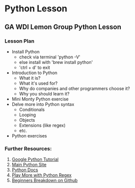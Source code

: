# Python Lesson

## GA WDI Lemon Group Python Lesson


### Lesson Plan

- Install Python
	- check via terminal 'python -V'
	- else install with 'brew install python'
	- 'ctrl + d' to exit
- Introduction to Python
	- What it is?
	- What it's used for?
	- Why do companies and other programmers choose it?
	- Why you should learn it?
- Mini Monty Python exercise
- Delve more into Python syntax
	- Conditionals
	- Looping
	- Objects 
	- Extensions (like regex)
	- etc.
- Python exercises

### Further Resources:
1. [Google Python Tutorial](https://developers.google.com/edu/python/)
2. [Main Python Site](http://www.python.org)
3. [Python Docs](http://docs.python.org/library)
4. [Play More with Python Regex](http://pythex.org/)
5. [Beginners Breakdown on Github](https://github.com/GA-Tutorials/Python)
	
	
